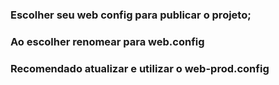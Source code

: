 ### Escolher seu web config para publicar o projeto;

### Ao escolher renomear para web.config

### Recomendado atualizar e utilizar o web-prod.config